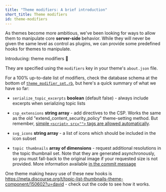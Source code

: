 ```yaml
---
title: "Theme modifiers: A brief introduction"
short_title: Theme modifiers
id: theme-modifiers
---
```


As themes become more ambitious, we've been looking for ways to allow them to manipulate core **server-side** behavior. While they will never be given the same level as control as plugins, we can provide some predefined hooks for themes to manipulate.

Introducing: theme modifiers :partying_face:

They are specified using the `modifiers` key in your theme's `about.json` file.

For a 100% up-to-date list of modifiers, check the database schema at the bottom of [`theme_modifier_set.rb`](https://github.com/discourse/discourse/blob/master/app/models/theme_modifier_set.rb), but here's a quick summary of what we have so far:

- `serialize_topic_excerpts` **boolean** (default false) - always include excerpts when serializing topic lists

- `csp_extensions` **string array** - add directives to the CSP. Works the same as the old "extend_content_security_policy" theme-setting method. But remember, [simple `<script> src="">` tags are allowed automatically](https://meta.discourse.org/t/automatically-adding-theme-scripts-to-csp/149028?u=david).

- `svg_icons` **string array** - a list of icons which should be included in the icon subset

- `topic thumbnails` **array of dimensions** - request additional resolutions in the topic thumbnail set. Note that they are generated asynchronously, so you must fall-back to the original image if your requested size is not provided. More information available [in the commit message](https://github.com/discourse/discourse/commit/03818e642a1ae871bffdc0c39c10f05f0b8b0398)

One theme making heavy use of these new hooks is https://meta.discourse.org/t/topic-list-thumbnails-theme-component/150602?u=david - check out the code to see how it works.
